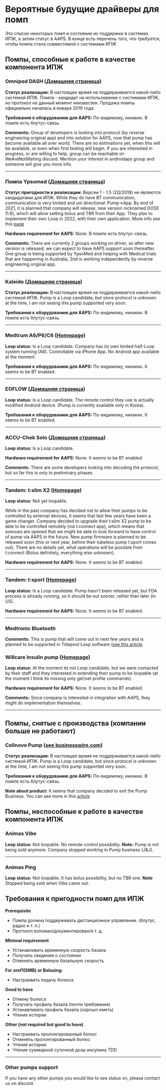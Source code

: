 # Вероятные будущие драйверы для помп

Это список некоторых помп и состояние их поддержки в системах ИПЖ, а затем статус в AAPS. В конце есть перечень того, что требуется, чтобы помпа стала совместимой с системами ИПЖ

## Помпы, способные к работе в качестве компонента ИПЖ

### Omnipod DASH ([Домашняя страница](https://www.myomnipod.com/DASH))

**Статус реализации:** В настоящее время не поддерживается какой-либо системой ИПЖ. Помпа - кандидат на использование с системами ИПЖ, но протокол на данный момент неизвестен. Продажа помпы официально началась в январе 2019 года.

**Требования к оборудованию для AAPS:** По-видимому, никаких. В помпе есть блутус-связь.

**Comments:** Group of developers is looking into protocol (by reverse engineering original app) and into solution for AAPS, now that pump has become available all over world. There are no estimations yet, when this will be available, or even when first testing will begin. If you are interested in progress, or are willing to help, group can be reachable on WeAreNotWaiting discord. Mention your interest in androidaps group and someone will give you more info.

* * *

### Помпа Ypsomed ([Домашняя страница](https://www.ypsomed.com/en/diabetes-care-mylife.html))

**Статус пригодности к реализации:** Версии 1 - 1.5 (2Q/2018) не являются кандидатами для ИПЖ. While they do have BT communication, communication is very limited and uni directional: Pump->App. By end of 2021, it is planned that company will release, new version nicknamed DOSE (1.6), which will allow setting bolus and TBR from their App. They plan to implement their own Loop in 2022, with their own application. More info see this [page](https://www.mylife-diabetescare.com/en/loop-program.html)

**Hardware requirement for AAPS:** None. В помпе есть блутус-связь.

**Comments:** There are currently 2 groups working on driver, so after new version is released, we can expect to have AAPS support soon thereafter. One group is being supported by YpsoMed and helping with Medical trials that are happening in Australia, 2nd is working independently by reverse engineering original app.

* * *

### Kaleido ([Домашняя страница](https://www.hellokaleido.com/))

**Статус реализации:** В настоящее время не поддерживается какой-либо системой ИПЖ. Pump is a Loop candidate, but since protocol is unknown at the time, I am not seeing this pump supported very soon.

**Требования к оборудованию для AAPS:** По-видимому, никаких. В помпе есть блутус-связь.

* * *

### Medtrum A6/P6/C6 ([Homepage](https://www.medtrum.com/product/nanopump.html))

**Loop status:** Is a Loop candidate. Company has its own limited half-Loop system running (A6). Controllable via iPhone App. No Android app available at the moment.

**Требования к оборудованию для AAPS:** По-видимому, никаких. It seems to be BT enabled.

* * *

### EOFLOW ([Домашняя страница](http://www.eoflow.com/eng/main/main.html))

**Loop status:** Is a Loop candidate. The remote control they use is actually modified Android device. (Pump is currently available only in Korea).

**Требования к оборудованию для AAPS:** По-видимому, никаких. It seems to be BT enabled.

* * *

### ACCU-Chek Solo ([Домашняя страница](https://www.roche.com/media/releases/med-cor-2018-07-23.htm))

**Loop status:** Is a Loop candidate.

**Hardware requirement for AAPS:** None. It seems to be BT enabled.

**Comments:** There are some developers looking into decoding the protocol, but so far this is only in preliminary phases.

* * *

### Tandem: t:slim X2 ([Homepage](https://www.tandemdiabetes.com/))

**Loop status:** Not yet loopable.

While in the past company has decided not to allow their pumps to be controlled by external devices, it seems that last few years have been a game changer. Company decided to upgrade their t:slim X2 pump to be able to be controlled remotely (via t:connect app), which means that avenues are opened that we might be able to look forward to have control of pump via AAPS in the future. New pump firmware is planned to be released soon (this or next year, before their tubeless pump t:sport comes out). There are no details yet, what operations will be possible from t:connect (Bolus definitely, everything else unknown).

**Hardware requirement for AAPS:** None. It seems to be BT enabled.

* * *

### Tandem: t:sport ([Homepage](https://www.tandemdiabetes.com/about-us/pipeline))

**Loop status:** Is a Loop candidate. Pump hasn't been released yet, but FDA process is already running, so it should be out sooner, rather than later (in US).

**Hardware requirement for AAPS:** None. It seems to be BT enabled.

* * *

### Medtronic Bluetooth

**Comments:** This is pump that will come out in next few years and is planned to be supported in Tidepool Loop software ([see this article](https://www.tidepool.org/blog/tidepool-loop-medtronic-collaboration).

### Willcare Insulin pump ([Homepage](http://en.shinmyungmedi.com))

**Loop status:** At the moment its not Loop candidate, but we were contacted by their staff and they interested in extending their pump to be loopable (at the moment I think its missing only get/set profile commands).

**Hardware requirement for AAPS:** None. It seems to be BT enabled.

**Comments:** Since company is interested in integration with AAPS, they might do implementation themselves.

* * *

## Помпы, снятые с производства (компании больше не работают)

### Cellnovo Pump ([see businesswire.com](https://www.businesswire.com/news/home/20190328005829/en/Cellnovo-Stops-Manufacturing-and-Commercial-Operations))

**Статус реализации:** В настоящее время не поддерживается какой-либо системой ИПЖ. Pump is a Loop candidate, but since protocol is unknown at the time, I am not seeing this pump supported very soon.

**Требования к оборудованию для AAPS:** По-видимому, никаких. В помпе есть блутус-связь.

**Note about product:** It seems that company decided to exit the Pump Business. You can see more in this [article](https://diabetogenic.wordpress.com/2019/04/01/and-then-cellnovo-disappeared/?fbclid=IwAR12Ow6gVbEOuD1zw7aNjBwqj5_aPkPipteHY1VHBvT3mchlH2y7Us6ZeAU)

## Помпы, неспособные к работе в качестве компонента ИПЖ

### Animas Vibe

**Loop status:** Not loopable. No remote control possibility. **Note:** Pump is not being sold anymore. Company stopped working in Pump business (J&J).

* * *

### Animas Ping

**Loop status:** Not loopable. It has bolus possibility, but no TBR one. **Note** Stopped being sold when Vibe came out.

## Требования к пригодности помп для ИПЖ

**Prerequisite**

- Помпа должна поддерживать дистанционное управление. (блутус, радио и т. п.)
- Протокол взломан/документирован/и т. д.

**Minimal requirement**

- Устанавливать временную скорость базала
- Получать сведения о состоянии
- Отменять временную базальную скорость

**For oref1(SMB) or Bolusing:**

- Настраивать подачу болюса

**Good to have**

- Отмену болюса
- Получать профиль базала (почти требование)
- Устанавливать профиль базала (хорошо иметь)
- Чтение истории 

**Other (not required but good to have)**

- Настраивать пролонгированный болюс
- Отменять пролонгированный болюс
- Чтение истории
- Чтение суммарной суточной дозы инсулина TDD

* * *

### Other pumps support

If you have any other pumps you would like to see status on, please contact us on discord.
